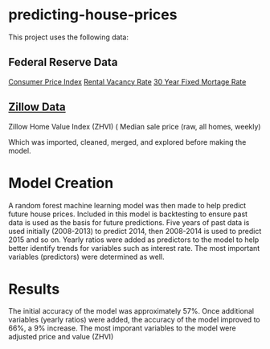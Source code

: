 # predicting-house-prices
This project uses the following data:

## Federal Reserve Data
[Consumer Price Index](https://fred.stlouisfed.org/series/CPIAUCSL)
[Rental Vacancy Rate](https://fred.stlouisfed.org/series/RRVRUSQ156N)
[30 Year Fixed Mortage Rate](https://fred.stlouisfed.org/series/MORTGAGE30US)

## [Zillow Data](https://www.zillow.com/research/data/)
Zillow Home Value Index (ZHVI) (
Median sale price (raw, all homes, weekly)

Which was imported, cleaned, merged, and explored before making the model. 

# Model Creation
A random forest machine learning model was then made to help predict future house prices. Included in this model is backtesting to ensure past data is used as the basis for future predictions. Five years of past data is used initially (2008-2013) to predict 2014, then 2008-2014 is used to predict 2015 and so on. Yearly ratios were added as predictors to the model to help better identify trends for variables such as interest rate. The most important variables (predictors) were determined as well.

# Results
The initial accuracy of the model was approximately 57%. 
Once additional variables (yearly ratios) were added, the accuracy of the model improved to 66%, a 9% increase.
The most imporant variables to the model were adjusted price and value (ZHVI)
